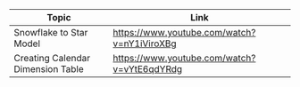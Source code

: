 | Topic | Link |
| ----- | ---- |
| Snowflake to Star Model | https://www.youtube.com/watch?v=nY1iViroXBg |
| Creating Calendar Dimension Table | https://www.youtube.com/watch?v=vYtE6qdYRdg |
